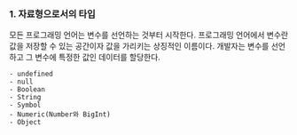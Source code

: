 ### 1. 자료형으로서의 타입

모든 프로그래밍 언어는 변수를 선언하는 것부터 시작한다. 프로그래밍 언어에서 변수란 값을 저장할 수 있는 공간이자 값을 가리키는 상징적인 이름이다. 개발자는 변수를 선언하고 그 변수에 특정한 값인 데이터를 할당한다.

```
- undefined
- null
- Boolean
- String
- Symbol
- Numeric(Number와 BigInt)
- Object
```
